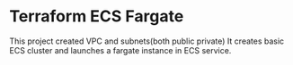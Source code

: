 # Terraform ECS Fargate

This project created VPC and subnets(both public private)
It creates basic ECS cluster and launches a fargate instance in ECS service.